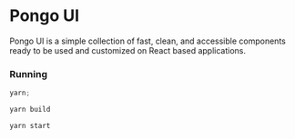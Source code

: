 # Pongo UI

Pongo UI is a simple collection of fast, clean, and accessible components ready to be used and customized on React based applications.

### Running

```jsx
yarn;
```

```jsx
yarn build
```

```jsx
yarn start
```
